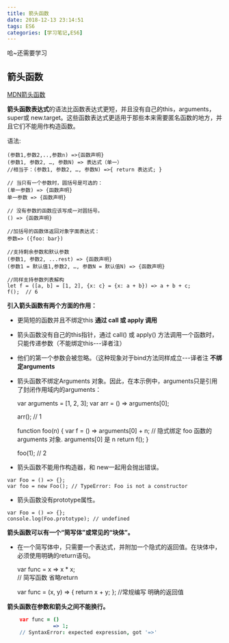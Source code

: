 ```yaml
---
title: 箭头函数
date: 2018-12-13 23:14:51
tags: ES6
categories: [学习笔记,ES6]
---
```

哈~还需要学习
<!-- more -->
## 箭头函数 ##

[MDN箭头函数][1]

**箭头函数表达式**的语法比函数表达式更短，并且没有自己的this，arguments，super或 new.target。这些函数表达式更适用于那些本来需要匿名函数的地方，并且它们不能用作构造函数。

语法:

```
(参数1,参数2,..,参数n) =>{函数声明}
(参数1, 参数2, …, 参数N) => 表达式（单一）
//相当于：(参数1, 参数2, …, 参数N) =>{ return 表达式; }

// 当只有一个参数时，圆括号是可选的：
(单一参数) => {函数声明}
单一参数 => {函数声明}

// 没有参数的函数应该写成一对圆括号。
() => {函数声明}
```

```
//加括号的函数体返回对象字面表达式：
参数=> ({foo: bar})

//支持剩余参数和默认参数
(参数1, 参数2, ...rest) => {函数声明}
(参数1 = 默认值1,参数2, …, 参数N = 默认值N) => {函数声明}

//同样支持参数列表解构
let f = ([a, b] = [1, 2], {x: c} = {x: a + b}) => a + b + c;
f();  // 6
```
**引入箭头函数有两个方面的作用：**
 - 更简短的函数并且不绑定this
**通过 call 或 apply 调用**
 - 箭头函数没有自己的this指针，通过 call() 或 apply() 方法调用一个函数时，只能传递参数（不能绑定this---译者注）
 - 他们的第一个参数会被忽略。（这种现象对于bind方法同样成立---译者注
**不绑定arguments**
 - 箭头函数不绑定Arguments 对象。因此，在本示例中，arguments只是引用了封闭作用域内的arguments：

    var arguments = [1, 2, 3];
    var arr = () => arguments[0];
    
    arr(); // 1
    
    function foo(n) {
      var f = () => arguments[0] + n; // 隐式绑定 foo 函数的 arguments 对象. arguments[0] 是 n
      return f();
    }
    
    foo(1); // 2

 - 箭头函数不能用作构造器，和 new一起用会抛出错误。

```
var Foo = () => {};
var foo = new Foo(); // TypeError: Foo is not a constructor

```

 - 箭头函数没有prototype属性。

```
var Foo = () => {};
console.log(Foo.prototype); // undefined
```

**箭头函数可以有一个“简写体”或常见的“块体”。**  
 - 在一个简写体中，只需要一个表达式，并附加一个隐式的返回值。在块体中，必须使用明确的return语句。

    var func = x => x * x;                  
    // 简写函数 省略return
    
    var func = (x, y) => { return x + y; }; 
    //常规编写 明确的返回值

**箭头函数在参数和箭头之间不能换行。**

``` coffeescript
    var func = ()
               => 1; 
    // SyntaxError: expected expression, got '=>'
```




  [1]: https://developer.mozilla.org/zh-CN/docs/Web/JavaScript/Reference/Functions/Arrow_functions
